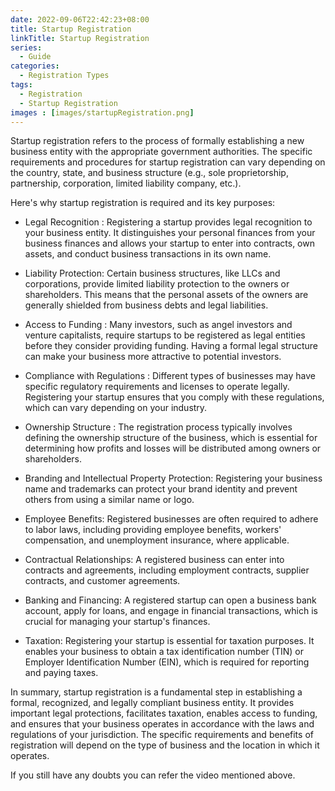 ```yaml
---
date: 2022-09-06T22:42:23+08:00
title: Startup Registration
linkTitle: Startup Registration
series:
  - Guide
categories:
  - Registration Types
tags:
  - Registration
  - Startup Registration
images : [images/startupRegistration.png]
---
```

Startup registration refers to the process of formally establishing a new business entity with the appropriate government authorities. The specific requirements and procedures for startup registration can vary depending on the country, state, and business structure (e.g., sole proprietorship, partnership, corporation, limited liability company, etc.).

Here's why startup registration is required and its key purposes:

- Legal Recognition : Registering a startup provides legal recognition to your business entity. It distinguishes your personal finances from your business finances and allows your startup to enter into contracts, own assets, and conduct business transactions in its own name.

- Liability Protection: Certain business structures, like LLCs and corporations, provide limited liability protection to the owners or shareholders. This means that the personal assets of the owners are generally shielded from business debts and legal liabilities.

- Access to Funding : Many investors, such as angel investors and venture capitalists, require startups to be registered as legal entities before they consider providing funding. Having a formal legal structure can make your business more attractive to potential investors.

- Compliance with Regulations : Different types of businesses may have specific regulatory requirements and licenses to operate legally. Registering your startup ensures that you comply with these regulations, which can vary depending on your industry.

- Ownership Structure : The registration process typically involves defining the ownership structure of the business, which is essential for determining how profits and losses will be distributed among owners or shareholders.

- Branding and Intellectual Property Protection: Registering your business name and trademarks can protect your brand identity and prevent others from using a similar name or logo.

- Employee Benefits: Registered businesses are often required to adhere to labor laws, including providing employee benefits, workers' compensation, and unemployment insurance, where applicable.

- Contractual Relationships: A registered business can enter into contracts and agreements, including employment contracts, supplier contracts, and customer agreements.

- Banking and Financing: A registered startup can open a business bank account, apply for loans, and engage in financial transactions, which is crucial for managing your startup's finances.

- Taxation: Registering your startup is essential for taxation purposes. It enables your business to obtain a tax identification number (TIN) or Employer Identification Number (EIN), which is required for reporting and paying taxes.

In summary, startup registration is a fundamental step in establishing a formal, recognized, and legally compliant business entity. It provides important legal protections, facilitates taxation, enables access to funding, and ensures that your business operates in accordance with the laws and regulations of your jurisdiction. The specific requirements and benefits of registration will depend on the type of business and the location in which it operates.

If you still have any doubts you can refer the video mentioned above.



